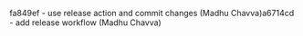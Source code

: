 fa849ef - use release action and commit changes (Madhu Chavva)a6714cd - add release workflow (Madhu Chavva)